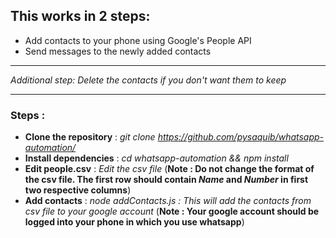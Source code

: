 ## This works in 2 steps: 
- Add contacts to your phone using Google's People API
- Send messages to the newly added contacts
---
*Additional step: Delete the contacts if you don't want them to keep*

---

### Steps :
- **Clone the repository** : *git clone https://github.com/pysaquib/whatsapp-automation/*
- **Install dependencies** : *cd whatsapp-automation && npm install*
- **Edit people.csv** : *Edit the csv file* (**Note : Do not change the format of the csv file. The first row should contain *Name* and *Number* in first two respective columns**)
- **Add contacts** : *node addContacts.js : This will add the contacts from csv file to your google account* (**Note : Your google account should be logged into your phone in which you use whatsapp**)
